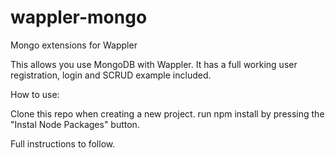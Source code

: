 # wappler-mongo
Mongo extensions for Wappler

This allows you use MongoDB with Wappler. It has a full working user registration, login and SCRUD example included. 

How to use: 

Clone this repo when creating a new project. 
run npm install by pressing the "Instal Node Packages" button. 

Full instructions to follow. 
